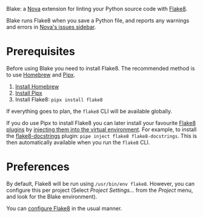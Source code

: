 Blake: a [Nova](https://nova.app/) extension for linting your Python source code with [Flake8](https://flake8.pycqa.org/).

Blake runs Flake8 when you save a Python file, and reports any warnings and errors in [Nova's issues sidebar](https://library.panic.com/nova/sidebar/).

# Prerequisites

Before using Blake you need to install Flake8. The recommended method is to use [Homebrew](https://brew.sh) and [Pipx](https://pipxproject.github.io/pipx/).

1. [Install Homebrew](https://brew.sh)
2. [Install Pipx](https://pipxproject.github.io/pipx/installation/#install-pipx)
3. Install Flake8: `pipx install flake8`

If everything goes to plan, the `flake8` CLI will be available globally.

If you do use Pipx to install Flake8 you can later install your favourite [Flake8 plugins](https://github.com/DmytroLitvinov/awesome-flake8-extensions) by [injecting them into the virtual environment](https://pipxproject.github.io/pipx/examples/#pipx-inject-example). For example, to install the [flake8-docstrings](https://gitlab.com/pycqa/flake8-docstrings) plugin: `pipe inject flake8 flake8-docstrings`. This is then automatically available when you run the `flake8` CLI.

# Preferences

By default, Flake8 will be run using `/usr/bin/env flake8`. However, you can configure this per project (Select _Project Settings..._ from the _Project_ menu, and look for the Blake environment).

You can [configure Flake8](https://flake8.pycqa.org/en/latest/user/configuration.html) in the usual manner.

